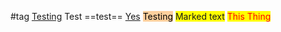 #tag
[Testing](Yes.md)
Test ==test==
[Yes](Yes.md)
<mark style="background: #FFB86CA6;">Testing</mark>
<span style="background-color: #FFFF00">Marked text</span>
<mark style="color: red">This Thing</mark>